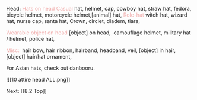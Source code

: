 Head:
<font color=F1ACAB>Hats on head</font>
<font color="F1ACAB">Casual</font>
hat, helmet, cap, cowboy hat, straw hat, fedora, bicycle helmet, motorcycle helmet,\[animal\] hat, 
<font color="F1ACAB">Role-hat</font>
witch hat, wizard hat, nurse cap, santa hat, Crown, circlet, diadem, tiara,

<font color=F1ACAB>Wearable object on head</font>
\[object\] on head, 
camouflage helmet, military hat / helmet, police hat,

<font color=F1ACAB>Misc:</font> 
hair bow, hair ribbon, hairband, headband, veil, \[object\] in hair, \[object\] hair/hat ornament,

For Asian hats, check out danbooru. 

![[10 attire head ALL.png]]

Next: [[8.2 Top]]

